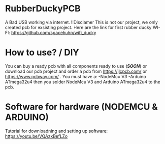 # RubberDuckyPCB

A Bad USB working via internet.
!!Disclamer This is not our project, we only created pcb for exsisting project. Here are the link for first rubber ducky WI-FI:
https://github.com/spacehuhn/wifi_ducky

# How to use? / DIY

You can buy a ready pcb with all components ready to use (***SOON***) or download our pcb project and order a pcb from https://jlcpcb.com/ or https://www.pcbway.com/ .
You must have a: 
-NodeMcu V3
-Arduino ATmega32u4
then you solder NodeMcu V3 and Arduino ATmega32u4 to the pcb.

# Software for hardware (NODEMCU & ARDUINO)

Tutorial for downloadning and setting up software:
https://youtu.be/VQAzxBefLZo
